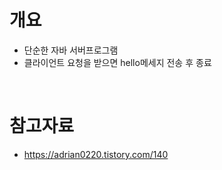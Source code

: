 # 개요
* 단순한 자바 서버프로그램
* 클라이언트 요청을 받으면 hello메세지 전송 후 종료

<br>

# 참고자료
* https://adrian0220.tistory.com/140